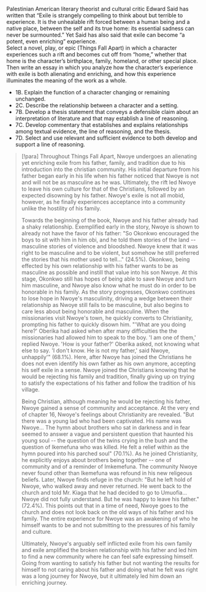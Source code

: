 Palestinian American literary theorist and cultural critic Edward Said has written that “Exile is strangely compelling to think about but terrible to experience. It is the unhealable rift forced between a human being and a native place, between the self and its true home: its essential sadness can never be surmounted.” Yet Said has also said that exile can become “a potent, even enriching” experience.  
Select a novel, play, or epic (Things Fall Apart) in which a character experiences such a rift and becomes cut off from “home,” whether that home is the character’s birthplace, family, homeland, or other special place. Then write an essay in which you analyze how the character’s experience with exile is both alienating and enriching, and how this experience illuminates the meaning of the work as a whole.

- 1B. Explain the function of a character changing or remaining unchanged.
- 2C. Describe the relationship between a character and a setting.
- 7B. Develop a thesis statement that conveys a defensible claim about an interpretation of literature and that may establish a line of reasoning.
- 7C. Develop commentary that establishes and explains relationships among textual evidence, the line of reasoning, and the thesis.
- 7D. Select and use relevant and sufficient evidence to both develop and support a line of reasoning.

> [!para]
> Throughout Things Fall Apart, Nwoye undergoes an alienating yet enriching exile from his father, family, and tradition due to his introduction into the christian community. His initial departure from his father began early in his life when his father noticed that Nwoye is not and will not be as masculine as he was. Ultimately, the rift led Nwoye to leave his own culture for that of the Christians, followed by an expected disowning by his father. Nwoye's exile is not all mobid, however, as he finally experiences acceptance into a community unlike the hostility of his family.
> 
> Towards the beginning of the book, Nwoye and his father already had a shaky relationship. Exemplified early in the story, Nwoye is shown to already not have the favor of his father: "So Okonkwo encouraged the boys to sit with him in him obi, and he told them stories of the land -- masculine stories of violence and bloodshed. Nwoye knew that it was right to be masculine and to be violent, but somehow he still preferred the stories that his mother used to tell..." (24.5%). Okonkwo, being effected by his own relationship with his father wants to be as masculine as possible and instill that value into his son Nwoye. At this stage, Okonkwo still has hopes of being able to save Nwoye and turn him masculine, and Nwoye also know what he must do in order to be honorable in his family. As the story progresses, Okonkwo continues to lose hope in Nwoye's masculinity, driving a wedge between their relationship as Nwoye still fails to be masculine, but also begins to care less about being honorable and masculine. When the missionaries visit Nwoye's town, he quickly converts to Christianity, prompting his father to quickly disown him. "'What are you doing here?' Oberika had asked when after many difficulties the the missionaries had allowed him to speak to the boy. 'I am one of them,' replied Nwoye. 'How is your father?' Oberika asked, not knowing what else to say. 'I don't know. He is not my father,' said Nwoye, unhappily'" (68.1%). Here, after Nwoye has joined the Christians he does not even identify his own father as his own anymore, accepting his self exile in a sense. Nwoye joined the Christians knowing that he would be rejecting his family and tradition, finally giving up on trying to satisfy the expectations of his father and follow the tradition of his village. 
> 
> Being Christian, although meaning he would be rejecting his father, Nwoye gained a sense of community and acceptance. At the very end of chapter 16, Nwoye's feelings about Christianity are revealed. "But there was a young lad who had been captivated. His name was Nwoye... The hymn about brothers who sat in darkness and in fear seemed to answer a vague and persistent question that haunted his young soul -- the question of the twins crying in the bush and the question of Ikemefuna who was killed. He felt a relief within as the hymn poured into his parched soul" (70.1%). As he joined Christianity, he explicitly enjoys about brothers being together -- one of community and of a reminder of Imkemefuna. The community Nwoye never found other than Ikemefuna was refound in his new religeous beliefs. Later, Nwoye finds refuge in the church: "But he left hold of Nwoye, who walked away and never returned. He went back to the church and told Mr. Kiaga that he had decided to go to Umuofia... Nwoye did not fully understand. But he was happy to leave his father." (72.4%). This points out that in a time of need, Nwoye goes to the church and does not look back on the old ways of his father and his family. The entire experience for Nwoye was an awakening of who he himself wants to be and not submitting to the pressures of his family and culture.
> 
> Ultimately, Nwoye's arguably self inflicted exile from his own family and exile amplified the broken relationship with his father and led him to find a new community where he can feel safe expressing himself. Going from wanting to satisfy his father but not wanting the results for himself to not caring about his father and doing what he felt was right was a long journey for Nwoye, but it ultimately led him down an enriching journey.
